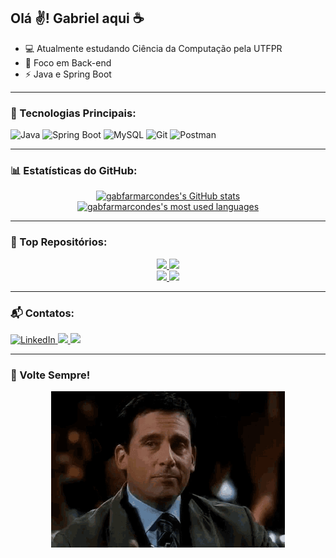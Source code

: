 ## Olá ✌️! Gabriel aqui ☕

- 💻 Atualmente estudando Ciência da Computação pela UTFPR  
- 🚀 Foco em Back-end  
- ⚡ Java e Spring Boot  

---

### 🚀 Tecnologias Principais:

![Java](https://img.shields.io/badge/Java-%23ED8B00.svg??style=for-the-badge&logo=openjdk&logoColor=white)
![Spring Boot](https://img.shields.io/badge/SpringBoot-6DB33F?style=for-the-badge&logo=Spring&logoColor=white)
![MySQL](https://img.shields.io/badge/MySQL-00000F?style=for-the-badge&logo=mysql&logoColor=white)
![Git](https://img.shields.io/badge/GIT-E44C30?style=for-the-badge&logo=git&logoColor=white)
![Postman](https://img.shields.io/badge/Postman-FF6C37.svg?style=for-the-badge&logo=Postman&logoColor=white)

---

### 📊 Estatísticas do GitHub:
<div align="center">
  <a href="https://github.com/gabfarmarcondes/github-readme-stats">
    <img height="180em" src="https://github-readme-stats.vercel.app/api?username=gabfarmarcondes&show_icons=true&theme=dark&cache_seconds=31" alt="gabfarmarcondes's GitHub stats" />
  </a>
  <a href="https://github.com/gabfarmarcondes/github-readme-stats">
    <img height="180em" src="https://github-readme-stats.vercel.app/api/top-langs/?username=gabfarmarcondes&layout=compact&theme=dark&cache_seconds=31" alt="gabfarmarcondes's most used languages" />
  </a>
</div>

---

### 🌟 Top Repositórios:
<div align="center">
  <a href="https://github.com/gabfarmarcondes/CRUD_Project">
    <img src="https://github-readme-stats.vercel.app/api/pin/?username=gabfarmarcondes&repo=CRUD_Project&theme=dark" />
  </a>
  <a href="https://github.com/Software-Project-BCC3004/backend">
    <img src="https://github-readme-stats.vercel.app/api/pin/?username=Software-Project-BCC3004&repo=backend&theme=dark" />
  </a>
  <br/>
  <a href="https://github.com/gabfarmarcondes/CRUD_Node_React">
    <img src="https://github-readme-stats.vercel.app/api/pin/?username=gabfarmarcondes&repo=CRUD_Node_React&theme=dark" />
  </a>
  <a href="https://github.com/gabfarmarcondes/Aberto-Agora">
    <img src="https://github-readme-stats.vercel.app/api/pin/?username=gabfarmarcondes&repo=Aberto-Agora&theme=dark" />
  </a>
</div>

---

### 📬 Contatos:
<div>
  <a href="https://www.linkedin.com/in/gabfariasmarcondes" target="_blank">
    <img loading="lazy" src="https://img.shields.io/badge/-LinkedIn-%230077B5?style=for-the-badge&logo=linkedin&logoColor=white" alt="LinkedIn">
  </a>
  <a href="mailto:gabrie.farias2024@outlook.com.br">
    <img loading="lazy" src="https://img.shields.io/badge/Microsoft_Outlook-0078D4?logo=microsoft-outlook&logoColor=white&style=for-the-badge" target="_blank">
  </a>
  <a href="https://www.instagram.com/gabriel.fmarcondes/" target="_blank">
    <img loading="lazy" src="https://img.shields.io/badge/-Instagram-%23E4405F?style=for-the-badge&logo=instagram&logoColor=white" target="_blank">
  </a>
</div>

---

### 👋 Volte Sempre!
<div align="center">
  <img height=250 alt="volteSempre" src="michael-scott-wink.gif">
</div>
